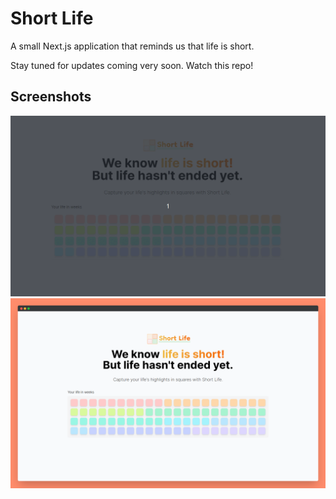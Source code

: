 # Short Life
A small Next.js application that reminds us that life is short.

Stay tuned for updates coming very soon. Watch this repo!

## Screenshots
![version1](github_assets/shortlife_v1.gif)
![ss1](github_assets/ss1.png)